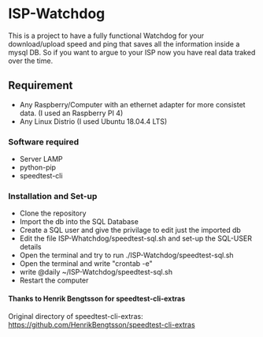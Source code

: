 # ISP-Watchdog
This is a project to have a fully functional Watchdog for your download/upload speed and ping that saves all the information inside a mysql DB.
So if you want to argue to your ISP now you have real data traked over the time.

## Requirement
- Any Raspberry/Computer with an ethernet adapter for more consistet data. (I used an Raspberry PI 4)
- Any Linux Distrio (I used Ubuntu 18.04.4 LTS)

### Software required
- Server LAMP
- python-pip
- speedtest-cli

### Installation and Set-up
- Clone the repository
- Import the db into the SQL Database
- Create a SQL user and give the privilage to edit just the imported db
- Edit the file ISP-Whatchdog/speedtest-sql.sh and set-up the SQL-USER details
- Open the terminal and try to run ./ISP-Watchdog/speedtest-sql.sh
- Open the terminal and write "crontab -e"
- write @daily ~/ISP-Watchdog/speedtest-sql.sh
- Restart the computer

#### Thanks to Henrik Bengtsson for speedtest-cli-extras
Original directory of speedtest-cli-extras: https://github.com/HenrikBengtsson/speedtest-cli-extras






